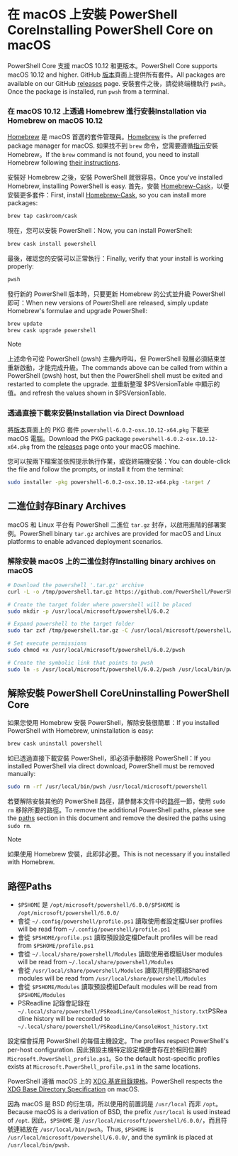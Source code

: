 # <a name="installing-powershell-core-on-macos"></a><span data-ttu-id="6174a-101">在 macOS 上安裝 PowerShell Core</span><span class="sxs-lookup"><span data-stu-id="6174a-101">Installing PowerShell Core on macOS</span></span>

<span data-ttu-id="6174a-102">PowerShell Core 支援 macOS 10.12 和更版本。</span><span class="sxs-lookup"><span data-stu-id="6174a-102">PowerShell Core supports macOS 10.12 and higher.</span></span>
<span data-ttu-id="6174a-103">GitHub [版本][]頁面上提供所有套件。</span><span class="sxs-lookup"><span data-stu-id="6174a-103">All packages are available on our GitHub [releases][] page.</span></span>
<span data-ttu-id="6174a-104">安裝套件之後，請從終端機執行 `pwsh`。</span><span class="sxs-lookup"><span data-stu-id="6174a-104">Once the package is installed, run `pwsh` from a terminal.</span></span>

### <a name="installation-via-homebrew-on-macos-1012"></a><span data-ttu-id="6174a-105">在 macOS 10.12 上透過 Homebrew 進行安裝</span><span class="sxs-lookup"><span data-stu-id="6174a-105">Installation via Homebrew on macOS 10.12</span></span>

<span data-ttu-id="6174a-106">[Homebrew][ brew] 是 macOS 首選的套件管理員。</span><span class="sxs-lookup"><span data-stu-id="6174a-106">[Homebrew][brew] is the preferred package manager for macOS.</span></span>
<span data-ttu-id="6174a-107">如果找不到 `brew` 命令，您需要遵循[指示][brew]安裝 Homebrew。</span><span class="sxs-lookup"><span data-stu-id="6174a-107">If the `brew` command is not found, you need to install Homebrew following [their instructions][brew].</span></span>

<span data-ttu-id="6174a-108">安裝好 Homebrew 之後，安裝 PowerShell 就很容易。</span><span class="sxs-lookup"><span data-stu-id="6174a-108">Once you've installed Homebrew, installing PowerShell is easy.</span></span>
<span data-ttu-id="6174a-109">首先，安裝 [Homebrew-Cask][cask]，以便安裝更多套件：</span><span class="sxs-lookup"><span data-stu-id="6174a-109">First, install [Homebrew-Cask][cask], so you can install more packages:</span></span>

```sh
brew tap caskroom/cask
```

<span data-ttu-id="6174a-110">現在，您可以安裝 PowerShell：</span><span class="sxs-lookup"><span data-stu-id="6174a-110">Now, you can install PowerShell:</span></span>

```sh
brew cask install powershell
```

<span data-ttu-id="6174a-111">最後，確認您的安裝可以正常執行：</span><span class="sxs-lookup"><span data-stu-id="6174a-111">Finally, verify that your install is working properly:</span></span>

```sh
pwsh
```

<span data-ttu-id="6174a-112">發行新的 PowerShell 版本時，只要更新 Homebrew 的公式並升級 PowerShell 即可：</span><span class="sxs-lookup"><span data-stu-id="6174a-112">When new versions of PowerShell are released, simply update Homebrew's formulae and upgrade PowerShell:</span></span>

```sh
brew update
brew cask upgrade powershell
```

> [!NOTE]
> <span data-ttu-id="6174a-113">上述命令可從 PowerShell (pwsh) 主機內呼叫，但 PowerShell 殼層必須結束並重新啟動，才能完成升級。</span><span class="sxs-lookup"><span data-stu-id="6174a-113">The commands above can be called from within a PowerShell (pwsh) host, but then the PowerShell shell must be exited and restarted to complete the upgrade.</span></span>
> <span data-ttu-id="6174a-114">並重新整理 $PSVersionTable 中顯示的值。</span><span class="sxs-lookup"><span data-stu-id="6174a-114">and refresh the values shown in $PSVersionTable.</span></span>

[brew]: http://brew.sh/
[cask]: https://caskroom.github.io/

### <a name="installation-via-direct-download"></a><span data-ttu-id="6174a-115">透過直接下載來安裝</span><span class="sxs-lookup"><span data-stu-id="6174a-115">Installation via Direct Download</span></span>

<span data-ttu-id="6174a-116">將[版本][]頁面上的 PKG 套件 `powershell-6.0.2-osx.10.12-x64.pkg` 下載至 macOS 電腦。</span><span class="sxs-lookup"><span data-stu-id="6174a-116">Download the PKG package `powershell-6.0.2-osx.10.12-x64.pkg` from the [releases][] page onto your macOS machine.</span></span>

<span data-ttu-id="6174a-117">您可以按兩下檔案並依照提示執行作業，或從終端機安裝：</span><span class="sxs-lookup"><span data-stu-id="6174a-117">You can double-click the file and follow the prompts, or install it from the terminal:</span></span>

```sh
sudo installer -pkg powershell-6.0.2-osx.10.12-x64.pkg -target /
```

## <a name="binary-archives"></a><span data-ttu-id="6174a-118">二進位封存</span><span class="sxs-lookup"><span data-stu-id="6174a-118">Binary Archives</span></span>

<span data-ttu-id="6174a-119">macOS 和 Linux 平台有 PowerShell 二進位 `tar.gz` 封存，以啟用進階的部署案例。</span><span class="sxs-lookup"><span data-stu-id="6174a-119">PowerShell binary `tar.gz` archives are provided for macOS and Linux platforms to enable advanced deployment scenarios.</span></span>

### <a name="installing-binary-archives-on-macos"></a><span data-ttu-id="6174a-120">解除安裝 macOS 上的二進位封存</span><span class="sxs-lookup"><span data-stu-id="6174a-120">Installing binary archives on macOS</span></span>

```sh
# Download the powershell '.tar.gz' archive
curl -L -o /tmp/powershell.tar.gz https://github.com/PowerShell/PowerShell/releases/download/v6.0.2/powershell-6.0.2-osx-x64.tar.gz

# Create the target folder where powershell will be placed
sudo mkdir -p /usr/local/microsoft/powershell/6.0.2

# Expand powershell to the target folder
sudo tar zxf /tmp/powershell.tar.gz -C /usr/local/microsoft/powershell/6.0.2

# Set execute permissions
sudo chmod +x /usr/local/microsoft/powershell/6.0.2/pwsh

# Create the symbolic link that points to pwsh
sudo ln -s /usr/local/microsoft/powershell/6.0.2/pwsh /usr/local/bin/pwsh
```

## <a name="uninstalling-powershell-core"></a><span data-ttu-id="6174a-121">解除安裝 PowerShell Core</span><span class="sxs-lookup"><span data-stu-id="6174a-121">Uninstalling PowerShell Core</span></span>

<span data-ttu-id="6174a-122">如果您使用 Homebrew 安裝 PowerShell，解除安裝很簡單：</span><span class="sxs-lookup"><span data-stu-id="6174a-122">If you installed PowerShell with Homebrew, uninstallation is easy:</span></span>

```sh
brew cask uninstall powershell
```

<span data-ttu-id="6174a-123">如已透過直接下載安裝 PowerShell，即必須手動移除 PowerShell：</span><span class="sxs-lookup"><span data-stu-id="6174a-123">If you installed PowerShell via direct download, PowerShell must be removed manually:</span></span>

```sh
sudo rm -rf /usr/local/bin/pwsh /usr/local/microsoft/powershell
```

<span data-ttu-id="6174a-124">若要解除安裝其他的 PowerShell 路徑，請參閱本文件中的[路徑][]一節，使用 `sudo rm` 移除所要的路徑。</span><span class="sxs-lookup"><span data-stu-id="6174a-124">To remove the additional PowerShell paths, please see the [paths][] section in this document and remove the desired the paths using `sudo rm`.</span></span>

> [!NOTE]
> <span data-ttu-id="6174a-125">如果使用 Homebrew 安裝，此即非必要。</span><span class="sxs-lookup"><span data-stu-id="6174a-125">This is not necessary if you installed with Homebrew.</span></span>

[路徑]:#paths
[paths]:#paths

## <a name="paths"></a><span data-ttu-id="6174a-127">路徑</span><span class="sxs-lookup"><span data-stu-id="6174a-127">Paths</span></span>

* <span data-ttu-id="6174a-128">`$PSHOME` 是 `/opt/microsoft/powershell/6.0.0/`</span><span class="sxs-lookup"><span data-stu-id="6174a-128">`$PSHOME` is `/opt/microsoft/powershell/6.0.0/`</span></span>
* <span data-ttu-id="6174a-129">會從 `~/.config/powershell/profile.ps1` 讀取使用者設定檔</span><span class="sxs-lookup"><span data-stu-id="6174a-129">User profiles will be read from `~/.config/powershell/profile.ps1`</span></span>
* <span data-ttu-id="6174a-130">會從 `$PSHOME/profile.ps1` 讀取預設設定檔</span><span class="sxs-lookup"><span data-stu-id="6174a-130">Default profiles will be read from `$PSHOME/profile.ps1`</span></span>
* <span data-ttu-id="6174a-131">會從 `~/.local/share/powershell/Modules` 讀取使用者模組</span><span class="sxs-lookup"><span data-stu-id="6174a-131">User modules will be read from `~/.local/share/powershell/Modules`</span></span>
* <span data-ttu-id="6174a-132">會從 `/usr/local/share/powershell/Modules` 讀取共用的模組</span><span class="sxs-lookup"><span data-stu-id="6174a-132">Shared modules will be read from `/usr/local/share/powershell/Modules`</span></span>
* <span data-ttu-id="6174a-133">會從 `$PSHOME/Modules` 讀取預設模組</span><span class="sxs-lookup"><span data-stu-id="6174a-133">Default modules will be read from `$PSHOME/Modules`</span></span>
* <span data-ttu-id="6174a-134">PSReadline 記錄會記錄在 `~/.local/share/powershell/PSReadLine/ConsoleHost_history.txt`</span><span class="sxs-lookup"><span data-stu-id="6174a-134">PSReadline history will be recorded to `~/.local/share/powershell/PSReadLine/ConsoleHost_history.txt`</span></span>

<span data-ttu-id="6174a-135">設定檔會採用 PowerShell 的每個主機設定。</span><span class="sxs-lookup"><span data-stu-id="6174a-135">The profiles respect PowerShell's per-host configuration.</span></span>
<span data-ttu-id="6174a-136">因此預設主機特定設定檔便會存在於相同位置的 `Microsoft.PowerShell_profile.ps1`。</span><span class="sxs-lookup"><span data-stu-id="6174a-136">So the default host-specific profiles exists at `Microsoft.PowerShell_profile.ps1` in the same locations.</span></span>

<span data-ttu-id="6174a-137">PowerShell 遵循 macOS 上的 [XDG 基底目錄規格][xdg-bds]。</span><span class="sxs-lookup"><span data-stu-id="6174a-137">PowerShell respects the [XDG Base Directory Specification][xdg-bds] on macOS.</span></span>

<span data-ttu-id="6174a-138">因為 macOS 是 BSD 的衍生項，所以使用的前置詞是 `/usr/local` 而非 `/opt`。</span><span class="sxs-lookup"><span data-stu-id="6174a-138">Because macOS is a derivation of BSD, the prefix `/usr/local` is used instead of `/opt`.</span></span>
<span data-ttu-id="6174a-139">因此，`$PSHOME` 是 `/usr/local/microsoft/powershell/6.0.0/`，而且符號連結放在 `/usr/local/bin/pwsh`。</span><span class="sxs-lookup"><span data-stu-id="6174a-139">Thus, `$PSHOME` is `/usr/local/microsoft/powershell/6.0.0/`, and the symlink is placed at `/usr/local/bin/pwsh`.</span></span>

[版本]: https://github.com/PowerShell/PowerShell/releases/latest
[releases]: https://github.com/PowerShell/PowerShell/releases/latest
[xdg-bds]: https://specifications.freedesktop.org/basedir-spec/basedir-spec-latest.html
